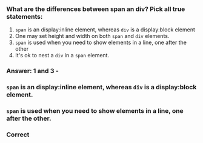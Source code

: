 ### What are the differences between span an div?  Pick all true statements:

1. `span` is an display:inline element, whereas `div` is a display:block element
2. One may set height and width on both `span` and `div` elements.
3. `span` is used when you need to show elements in a line, one after the other
4. It's ok to nest a `div` in a `span` element.

### Answer: 1 and 3 - 
### `span` is an display:inline element, whereas `div` is a display:block element.
### `span` is used when you need to show elements in a line, one after the other.


### Correct